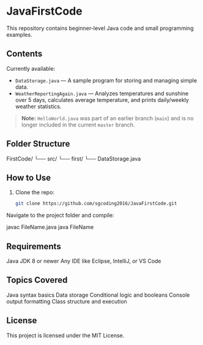 # JavaFirstCode

This repository contains beginner-level Java code and small programming examples.

## Contents

Currently available:

- `DataStorage.java` — A sample program for storing and managing simple data.
- `WeatherReportingAgain.java` — Analyzes temperatures and sunshine over 5 days, calculates average temperature, and prints daily/weekly weather statistics.

> **Note:** `HelloWorld.java` was part of an earlier branch (`main`) and is no longer included in the current `master` branch.

## Folder Structure

FirstCode/
└── src/
└── first/
└── DataStorage.java

## How to Use

1. Clone the repo:
   ```bash
   git clone https://github.com/sgcoding2016/JavaFirstCode.git
Navigate to the project folder and compile:

javac FileName.java
java FileName

## Requirements
Java JDK 8 or newer
Any IDE like Eclipse, IntelliJ, or VS Code

## Topics Covered
Java syntax basics
Data storage
Conditional logic and booleans
Console output formatting
Class structure and execution

## License
This project is licensed under the MIT License.
